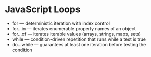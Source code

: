 # JavaScript Loops


- for — deterministic iteration with index control  
- for...in — iterates enumerable property names of an object  
- for...of — iterates iterable values (arrays, strings, maps, sets)
- while — condition-driven repetition that runs while a test is true  
- do...while — guarantees at least one iteration before testing the condition  
